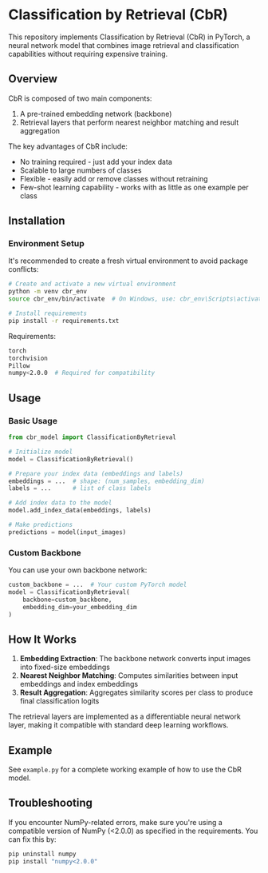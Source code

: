 # Classification by Retrieval (CbR)

This repository implements Classification by Retrieval (CbR) in PyTorch, a neural network model that combines image retrieval and classification capabilities without requiring expensive training.

## Overview

CbR is composed of two main components:
1. A pre-trained embedding network (backbone)
2. Retrieval layers that perform nearest neighbor matching and result aggregation

The key advantages of CbR include:
- No training required - just add your index data
- Scalable to large numbers of classes
- Flexible - easily add or remove classes without retraining
- Few-shot learning capability - works with as little as one example per class

## Installation

### Environment Setup

It's recommended to create a fresh virtual environment to avoid package conflicts:

```bash
# Create and activate a new virtual environment
python -m venv cbr_env
source cbr_env/bin/activate  # On Windows, use: cbr_env\Scripts\activate

# Install requirements
pip install -r requirements.txt
```

Requirements:
```bash
torch
torchvision
Pillow
numpy<2.0.0  # Required for compatibility
```

## Usage

### Basic Usage

```python
from cbr_model import ClassificationByRetrieval

# Initialize model
model = ClassificationByRetrieval()

# Prepare your index data (embeddings and labels)
embeddings = ...  # shape: (num_samples, embedding_dim)
labels = ...      # list of class labels

# Add index data to the model
model.add_index_data(embeddings, labels)

# Make predictions
predictions = model(input_images)
```

### Custom Backbone

You can use your own backbone network:

```python
custom_backbone = ...  # Your custom PyTorch model
model = ClassificationByRetrieval(
    backbone=custom_backbone,
    embedding_dim=your_embedding_dim
)
```

## How It Works

1. **Embedding Extraction**: The backbone network converts input images into fixed-size embeddings
2. **Nearest Neighbor Matching**: Computes similarities between input embeddings and index embeddings
3. **Result Aggregation**: Aggregates similarity scores per class to produce final classification logits

The retrieval layers are implemented as a differentiable neural network layer, making it compatible with standard deep learning workflows.

## Example

See `example.py` for a complete working example of how to use the CbR model.

## Troubleshooting

If you encounter NumPy-related errors, make sure you're using a compatible version of NumPy (<2.0.0) as specified in the requirements. You can fix this by:

```bash
pip uninstall numpy
pip install "numpy<2.0.0"
``` 